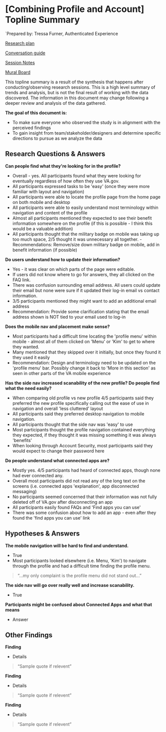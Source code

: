 # [Combining Profile and Account] Topline Summary

`Prepared by: Tressa Furner, Authenticated Experience

[Research plan](https://github.com/department-of-veterans-affairs/va.gov-team/blob/master/products/identity-personalization/profile/Combine%20Profile%20and%20Account/Research/User%20Research.md) 

[Conversation guide](https://github.com/department-of-veterans-affairs/va.gov-team/blob/master/products/identity-personalization/profile/Combine%20Profile%20and%20Account/Research/Profile-2.0-Conversation-Guide.md) 

[Session Notes](https://github.com/department-of-veterans-affairs/va.gov-team/tree/master/products/identity-personalization/profile/Combine%20Profile%20and%20Account/Research/session-notes) 

[Mural Board](https://app.mural.co/t/vsa8243/m/vsa8243/1586117098128/64b9954312ec67833e5b2a0cd698e48778ae72ab) 

This topline summary is a result of the synthesis that happens after conducting/observing research sessions. This is a high level summary of trends and analysis, but is not the final result of working with the data discovered. The information in this document may change following a deeper review and analysis of the data gathered.

**The goal of this document is:**
 - To make sure everyone who observed the study is in alignment with the perceived findings
 - To gain insight from team/stakeholder/designers and determine specific directions to pursue as we analyze the data

## Research Questions & Answers
**Can people find what they're looking for in the profile?**
 - Overall - yes. All participants found what they were looking for eventually regardless of how often they use VA.gov. 
 - All participants expressed tasks to be 'easy' (once they were more familiar with layout and navigation)
 - All participants were able to locate the profile page from the home page on both mobile and desktop
 - All participants were able to easily understand most terminology within navigation and content of the profile
 - Almost all participants mentioned they expected to see their benefit information somewhere on the profile (if this is possible - I think this would be a valuable addition)
 - All participants thought that the military badge on mobile was taking up too much space, 2/5 thought it was unnecessary all together.
 -Recommendations: Remove/size down military badge on mobile, add in benefit information (if possible)
 
**Do users understand how to update their information?**
 - Yes - it was clear on which parts of the page were editable.
 - If users did not know where to go for answers, they all clicked on the FAQ link.
 - There was confusion surrounding email address.  All users could update their email but none were sure if it updated their log-in email vs contact information. 
 - 3/5 participants mentioned they might want to add an additional email address 
 - Recommendation: Provide some clarification stating that the email address shown is NOT tied to your email used to log-in

**Does the mobile nav and placement make sense?**
 - Most participants had a difficult time locating the 'profile menu' within mobile - almost all of them clicked on 'Menu' or 'Kim' to get to where they wanted. 
 - Many mentioned that they skipped over it initially, but once they found it they used it easily
 - Recommendation: Design and terminology need to be updated on the 'profile menu' bar. Possibly change it back to 'More in this section' as seen in other parts of the VA mobile experience
 
**Has the side nav increased scanability of the new profile? Do people find what the need easily?**
 - When comparing old profile vs new profile 4/5 participants said they preferred the new profile specifically calling out the ease of use in navigation and overall 'less cluttered' layout
 - All participants said they preferred desktop navigation to mobile navigation.
 - All participants thought that the side nav was 'easy' to use
 - Most participants thought the profile navigation contained everything they expected, if they thought it was missing something it was always 'benefits'
 - When looking through Account Security, most participants said they would expect to change their password here

**Do people understand what connected apps are?**
 - Mostly yes. 4/5 participants had heard of connected apps, though none had ever connected any.
 - Overall most participants did not read any of the long text on the screens (i.e. connected apps 'explanation', app disconnected messaging)
 - No participants seemed concerned that their information was not fully deleted off of VA.gov after disconnecting an app
 - All participants easily found FAQs and 'Find apps you can use'
 - There was some confusion about how to add an app - even after they found the 'find apps you can use' link

## Hypotheses & Answers
**The mobile navigation will be hard to find and understand.**
 - True
 - Most participants looked elsewhere (i.e. Menu, 'Kim') to navigate through the profile and had a difficult time finding the profile menu.
 > “...my only complaint is the profile menu did not stand out...”
 
**The side nav will go over really well and increase scanability.**
 - True

**Participants might be confused about Connected Apps and what that means**
 - Answer
 
## Other Findings
**Finding**
- Details
> “Sample quote if relevent”

**Finding**
- Details
> “Sample quote if relevent”

**Finding**
- Details
> “Sample quote if relevent”
